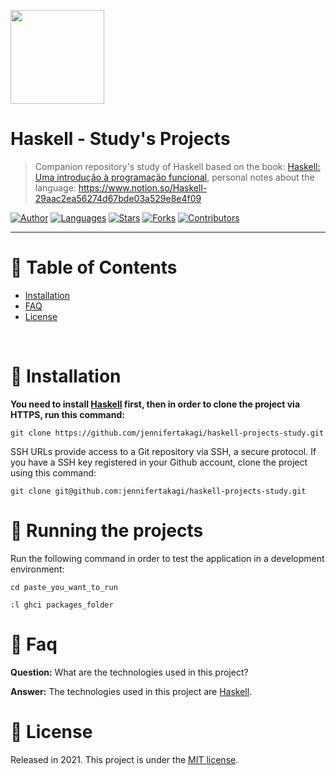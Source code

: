 <p align="left">
   <img src="docs/logo.png" width="150"/>
</p>

# Haskell - Study's Projects

> Companion repository's study of Haskell based on the book: [Haskell: Uma introdução à programação funcional](https://www.casadocodigo.com.br/products/livro-haskell), personal notes about the language: https://www.notion.so/Haskell-29aac2ea56274d67bde03a529e8e4f09

[![Author](https://img.shields.io/badge/author-jennifertakagi-ff9000?style=flat-square)](https://github.com/jennifertakagi)
[![Languages](https://img.shields.io/github/languages/count/jennifertakagi/haskell-projects-study?color=%23ff9000&style=flat-square)](#)
[![Stars](https://img.shields.io/github/stars/jennifertakagi/haskell-projects-study?color=ff9000&style=flat-square)](https://github.com/jennifertakagi/go-projects-study/stargazers)
[![Forks](https://img.shields.io/github/forks/jennifertakagi/haskell-projects-study?color=%23ff9000&style=flat-square)](https://github.com/jennifertakagi/go-projects-study/network/members)
[![Contributors](https://img.shields.io/github/contributors/jennifertakagi/haskell-projects-study?color=ff9000&style=flat-square)](https://github.com/jennifertakagi/go-projects-study/graphs/contributors)

---

# :pushpin: Table of Contents

* [Installation](#construction_worker-installation)
* [FAQ](#postbox-faq)
* [License](#closed_book-license)

<br />

# :construction_worker: Installation

**You need to install [Haskell](https://www.haskell.org/downloads/) first, then in order to clone the project via HTTPS, run this command:**

```git clone https://github.com/jennifertakagi/haskell-projects-study.git```

SSH URLs provide access to a Git repository via SSH, a secure protocol. If you have a SSH key registered in your Github account, clone the project using this command:

```git clone git@github.com:jennifertakagi/haskell-projects-study.git```

# :runner: Running the projects

Run the following command in order to test the application in a development environment:

```cd paste_you_want_to_run```

```:l ghci packages_folder```


# :postbox: Faq

**Question:** What are the technologies used in this project?

**Answer:** The technologies used in this project are [Haskell](https://www.haskell.org/).

# :closed_book: License

Released in 2021.
This project is under the [MIT license](https://github.com/jennifertakagi/haskell-projects-study/master/LICENSE).
